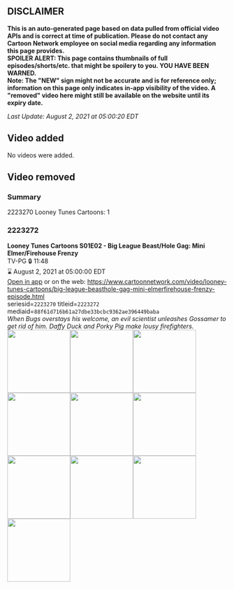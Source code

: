 ## DISCLAIMER
**This is an auto-generated page based on data pulled from official video APIs and is correct at time of publication. Please do not contact any Cartoon Network employee on social media regarding any information this page provides.**  
**SPOILER ALERT: This page contains thumbnails of full episodes/shorts/etc. that might be spoilery to you. YOU HAVE BEEN WARNED.**  
**Note: The "NEW" sign might not be accurate and is for reference only; information on this page only indicates in-app visibility of the video. A "removed" video here might still be available on the website until its expiry date.**  

_Last Update: August 2, 2021 at 05:00:20 EDT_
## Video added
No videos were added.  
## Video removed
### Summary
2223270 Looney Tunes Cartoons: 1  
### 2223272
**Looney Tunes Cartoons S01E02 - Big League Beast/Hole Gag: Mini Elmer/Firehouse Frenzy**  
TV-PG 🔒 11:48  
⌛ August 2, 2021 at 05:00:00 EDT  
[Open in app](https://cnvideo.sercomkc.org/redirector.html?type=cnapp&seriesid=2223270&titleid=2223272&mediaid=88f61d716b61a27dbe33bcbc9362ae396449baba) or on the web: https://www.cartoonnetwork.com/video/looney-tunes-cartoons/big-league-beasthole-gag-mini-elmerfirehouse-frenzy-episode.html  
seriesid=`2223270` titleid=`2223272` mediaid=`88f61d716b61a27dbe33bcbc9362ae396449baba`  
_When Bugs overstays his welcome, an evil scientist unleashes Gossamer to get rid of him. Daffy Duck and Porky Pig make lousy firefighters._  
<a href="https://s3.amazonaws.com/cartoonorchestrator/2223272_001_1280x720.jpg"><img src="https://s3.amazonaws.com/cartoonorchestrator/2223272_001_640x360.jpg" height="144px" /></a><a href="https://s3.amazonaws.com/cartoonorchestrator/2223272_002_1280x720.jpg"><img src="https://s3.amazonaws.com/cartoonorchestrator/2223272_002_640x360.jpg" height="144px" /></a><a href="https://s3.amazonaws.com/cartoonorchestrator/2223272_003_1280x720.jpg"><img src="https://s3.amazonaws.com/cartoonorchestrator/2223272_003_640x360.jpg" height="144px" /></a><a href="https://s3.amazonaws.com/cartoonorchestrator/2223272_004_1280x720.jpg"><img src="https://s3.amazonaws.com/cartoonorchestrator/2223272_004_640x360.jpg" height="144px" /></a><a href="https://s3.amazonaws.com/cartoonorchestrator/2223272_005_1280x720.jpg"><img src="https://s3.amazonaws.com/cartoonorchestrator/2223272_005_640x360.jpg" height="144px" /></a><a href="https://s3.amazonaws.com/cartoonorchestrator/2223272_006_1280x720.jpg"><img src="https://s3.amazonaws.com/cartoonorchestrator/2223272_006_640x360.jpg" height="144px" /></a><a href="https://s3.amazonaws.com/cartoonorchestrator/2223272_007_1280x720.jpg"><img src="https://s3.amazonaws.com/cartoonorchestrator/2223272_007_640x360.jpg" height="144px" /></a><a href="https://s3.amazonaws.com/cartoonorchestrator/2223272_008_1280x720.jpg"><img src="https://s3.amazonaws.com/cartoonorchestrator/2223272_008_640x360.jpg" height="144px" /></a><a href="https://s3.amazonaws.com/cartoonorchestrator/2223272_009_1280x720.jpg"><img src="https://s3.amazonaws.com/cartoonorchestrator/2223272_009_640x360.jpg" height="144px" /></a><a href="https://s3.amazonaws.com/cartoonorchestrator/2223272_010_1280x720.jpg"><img src="https://s3.amazonaws.com/cartoonorchestrator/2223272_010_640x360.jpg" height="144px" /></a>

